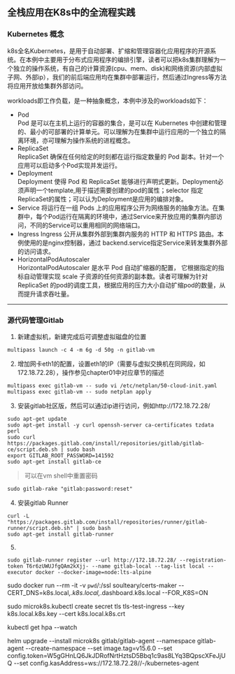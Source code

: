 ## 全栈应用在K8s中的全流程实践

### Kubernetes 概念
k8s全名Kubernetes，是用于自动部署、扩缩和管理容器化应用程序的开源系统。在本例中主要用于分布式应用程序的编排引擎，读者可以把k8s集群理解为一个独立的操作系统，有自己的计算资源(cpu、mem、disk)和网络资源(内部虚拟子网、外部ip），我们的前后端应用均在集群中部署运行，然后通过Ingress等方法将应用开放给集群外部访问。

workloads即工作负载，是一种抽象概念，本例中涉及的workloads如下：
- Pod  
    Pod 是可以在主机上运行的容器的集合，是可以在 Kubernetes 中创建和管理的、最小的可部署的计算单元。可以理解为在集群中运行应用的一个独立的隔离环境，亦可理解为操作系统的进程概念。
- ReplicaSet  
    ReplicaSet 确保在任何给定的时刻都在运行指定数量的 Pod 副本。针对一个应用可以启动多个Pod实现并发运行。
- Deployment  
    Deployment 使得 Pod 和 ReplicaSet 能够进行声明式更新。Deployment必须声明一个template,用于描述需要创建的pod的属性；selector 指定ReplicaSet的属性；可以认为Deployment是应用的编排对象。
- Service
    将运行在一组 Pods 上的应用程序公开为网络服务的抽象方法。在集群中，每个Pod运行在隔离的环境中，通过Service来开放应用的集群内部访问，不同的Service可以重用相同的网络端口。
- Ingress
    Ingress 公开从集群外部到集群内服务的 HTTP 和 HTTPS 路由。本例使用的是nginx控制器，通过 backend.service指定Service来转发集群外部的访问请求。
- HorizontalPodAutoscaler  
    HorizontalPodAutoscaler 是水平 Pod 自动扩缩器的配置， 它根据指定的指标自动管理实现 scale 子资源的任何资源的副本数。读者可理解为针对ReplicaSet 的pod的调度工具，根据应用的压力大小自动扩缩pod的数量，从而提升请求吞吐量。
---
### 源代码管理Gitlab
1. 新建虚拟机，新建完成后可调整虚拟磁盘的位置
```
multipass launch -c 4 -m 6g -d 50g -n gitlab-vm
```
2. 增加网卡eth1的配置，设置eth1的IP（需要与虚拟交换机在同网段，如172.18.72.28），操作参见chapter01中对应章节的描述
```
multipass exec gitlab-vm -- sudo vi /etc/netplan/50-cloud-init.yaml
multipass exec gitlab-vm -- sudo netplan apply
```
3. 安装gitlab社区版，然后可以通过ip进行访问，例如http://172.18.72.28/
```
sudo apt-get update
sudo apt-get install -y curl openssh-server ca-certificates tzdata perl
sudo curl https://packages.gitlab.com/install/repositories/gitlab/gitlab-ce/script.deb.sh | sudo bash
export GITLAB_ROOT_PASSWORD=141592
sudo apt-get install gitlab-ce
```
> 可以在vm shell中重置密码
```
sudo gitlab-rake "gitlab:password:reset"
```
4. 安装gitlab Runner
```
curl -L "https://packages.gitlab.com/install/repositories/runner/gitlab-runner/script.deb.sh" | sudo bash
sudo apt-get install gitlab-runner
```
5.
```
sudo gitlab-runner register --url http://172.18.72.28/ --registration-token T6r6zUWUJfgQAm2kXjj- --name gitlab-local --tag-list local --executor docker --docker-image=node:lts-alpine
```

sudo docker run --rm -it -v `pwd`/:/ssl soulteary/certs-maker --CERT_DNS=k8s.local,*.k8s.local,*.dashboard.k8s.local --FOR_K8S=ON 

sudo microk8s.kubectl create secret tls tls-test-ingress --key k8s.local.k8s.key --cert k8s.local.k8s.crt


kubectl get hpa --watch


helm upgrade --install microk8s gitlab/gitlab-agent --namespace gitlab-agent --create-namespace --set image.tag=v15.6.0 --set config.token=W5gGHnLQ6JkJDRofNrtHztsD5Bbq1c9as8LYq3BQpscXFeJjUQ --set config.kasAddress=ws://172.18.72.28//-/kubernetes-agent